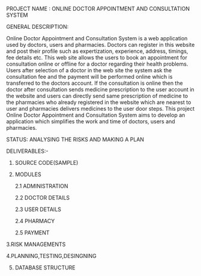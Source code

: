 PROJECT NAME : ONLINE DOCTOR APPOINTMENT AND CONSULTATION SYSTEM

GENERAL DESCRIPTION:

Online Doctor Appointment and Consultation System is a web application used by
doctors, users and pharmacies. Doctors can register in this website and post
their profile such as expertization, experience, address, timings, fee details
etc. This web site allows the users to book an appointment for consultation
online or offline for a doctor regarding their health problems. Users after
selection of a doctor in the web site the system ask the consultation fee and
the payment will be performed online which is transferred to the doctors
account.  If the consultation is online
then the doctor after consultation sends medicine prescription to the user
account in the website and users can directly send same prescription of
medicine to the pharmacies who already registered in the website which are
nearest to user and pharmacies delivers medicines to the user door steps. This
project Online Doctor Appointment and Consultation System aims to develop an
application which simplifies the work and time of doctors, users and
pharmacies.


STATUS: ANALYSING THE RISKS AND MAKING A PLAN

DELIVERABLES:-

1. SOURCE CODE(SAMPLE)
2. MODULES

    2.1 ADMINISTRATION
  
    2.2 DOCTOR DETAILS
  
    2.3 USER DETAILS
  
    2.4 PHARMACY
  
    2.5 PAYMENT
  
3.RISK MANAGEMENTS

4.PLANNING,TESTING,DESINGNING

5. DATABASE STRUCTURE

